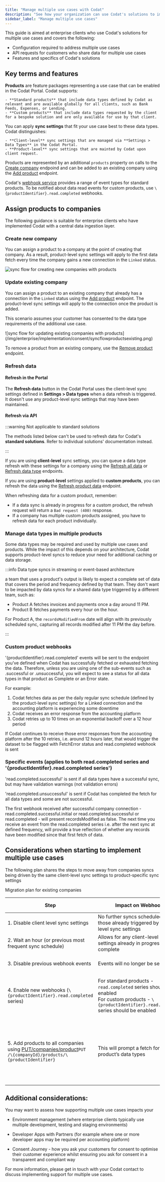 ```yaml
---
title: "Manage multiple use cases with Codat"
description: "See how your organization can use Codat's solutions to implement multiple use cases"
sidebar_label: "Manage multiple use cases"
---
```


This guide is aimed at enterprise clients who use Codat's solutions for multiple use cases and covers the following:

- Configuration required to address multiple use cases
- API requests for customers who share data for multiple use cases
- Features and specifics of Codat's solutions

## Key terms and features

**Products** are feature packages representing a use case that can be enabled in the Codat Portal. Codat supports:

    - **Standard products** that include data types defined by Codat as relevant and are available globally for all clients, such as Bank Feeds, Expenses, or Lending.
    - **Custom products** that include data types requested by the client for a bespoke solution and are only available for use by that client. 

You can apply **sync settings** that fit your use case best to these data types. Codat distinguishes:

    - **Client-level** sync settings that are managed via **Settings > Data Types** in the Codat Portal.
    - **Product-level** sync settings that are mainted by Codat upon client request.

Products are represented by an additional `products` property on calls to the [Create company](/platform-api#/operations/create-company) endpoind and can be added to an existing company using the [Add product](/platform-api#/operations/add-product) endpoint. 

Codat's [webhook service](/using-the-api/webhooks/overview) provides a range of event types for standard products. To be notified about data read events for custom products, use `\{productIdentifier}.read.completed` webhooks.

## Assign products to companies

The following guidance is suitable for enterprise clients who have implemented Codat with a central data ingestion layer.

### Create new company

You can assign a product to a company at the point of creating that company. As a result, product-level sync settings will apply to the first data fetch every time the company gains a new connection in the `Linked` status. 

![sync flow for creating new companies with products](/img/enterprise/implementation/consent/syncflowproductsnew.png)

### Update existing company

You can assign a product to an existing company that already has a connection in the `Linked` status using the [Add product](/platform-api#/operations/add-product) endpoint. The product-level sync settings will apply to the connection once the product is added. 

This scenario assumes your customer has consented to the data type requirements of the additional use case. 

![sync flow for updating existing companies with products] (/img/enterprise/implementation/consent/syncflowproductsexisting.png)

To remove a product from an existing company, use the [Remove product](/platform-api#/operations/remove-product) endpoint.

### Refresh data 

#### Refresh in the Portal

The **Refresh data** button in the Codat Portal uses the client-level sync settings defined in **Settings > Data types** when a data refresh is triggered. It doesn't use any product-level sync settings that may have been maintained. 

#### Refresh via API

:::warning Not applicable to standard solutions

The methods listed below can't be used to refresh data for Codat's **standard solutions**. Refer to individual solutions' documentation instead.

:::

If you are using **client-level** sync settings, you can queue a data type refresh with these settings for a company using the [Refresh all data](/platform-api#/operations/refresh-company-data) or [Refresh data type](/platform-api#/operations/refresh-data-type) endpoints.

If you are using **product-level** settings applied to **custom products**, you can refresh the data using the [Refresh product data](/platform-api#/operations/refresh-product-data) endpoint. 

When refreshing data for a custom product, remember:

- If a data sync is already in progress for a custom product, the refresh request will return a `Bad request (400)` response.
- If a company has multiple custom products assigned, you have to refresh data for each product individually. 

### Manage data types in multiple products

Some data types may be required and used by multiple use cases and products.  While the impact of this depends on your architecture, Codat supports product-level syncs to reduce your need for additional caching or data storage.

:::info Data type syncs in streaming or event-based architecture

 a team that uses a product's output is likely to expect a complete set of data that covers the period and frequency defined by that team. They don't want to be impacted by data syncs for a shared data type triggered by a different team, such as: 

- Product A fetches invoices and payments once a day around 11 PM.
- Product B fetches payments every hour on the hour.

For Product A, the `recordsModifiedFrom` date will align with its previously scheduled sync, capturing all records modified after 11 PM the day before.

:::
 

### Custom product webhooks
'\{productIdentifier}.read.completed' events will be sent to the endpoint you’ve defined when Codat has successfully fetched or exhausted fetching the data.  Therefore, unless you are using one of the sub-events such as .successful or .unsuccessful, you will expect to see a status for all data types in that product as Complete or an Error state.  


For example:
1. Codat fetches data as per the daily regular sync schedule (defined by the product-level sync settings) for a Linked connection and the accounting platform is experiencing some downtime
2. Codat receives an error response from the accounting platform
3. Codat retries up to 10 times on an exponential backoff over a 12 hour period 

If Codat continues to receive those error responses from the accounting platform after the 10 retries, i.e. around 12 hours later, that would trigger the dataset to be flagged with FetchError status and read.completed webhook is sent

### Specific events (applies to both read.completed series and '\{productIdentifer}.read.completed series')
'read.completed.successful' is sent if all data types have a successful sync, but may have validation warnings (not validation errors)

'read.completed.unsuccessful' is sent if Codat has completed the fetch for all data types and some are not successful.

The first webhook received after successful company connection - read.completed.successful.initial or read.completed.successful or read.completed - will present recordsModified as false. The next time you receive an event from the read.completed series i.e. after the next sync at defined frequency, will provide a true reflection of whether any records have been modified since that first fetch of data.

## Considerations when starting to implement multiple use cases
The following plan shares the steps to move away from companies syncs being driven by the same client-level sync settings to product-specific sync settings

 


Migration plan for existing companies

| Step | Impact on Webhooks                                                | Impact on Sync                                                                 | Rollback Actions                                                                                                                   |
|------|-------------------------------------------------------------------|--------------------------------------------------------------------------------|-------------------------------------------------------------------------------------------------------------------------------------|
| 1. Disable client level sync settings | No further syncs scheduled, except those already triggered by client-level sync settings | 1. Enable client level sync settings                                           |
| 2. Wait an hour (or previous most frequent sync schedule) | Allows for any client-level sync settings already in progress to complete      | 1. Enable client level sync settings                                           |
| 3. Disable previous webhook events        | Events will no longer be sent                                                 | 1. Subscribe to previously disabled webhook events<br/>2. Enable client level sync settings                                         |
| 4. Enable new webhooks (`\{productIdentifier}.read.completed` series) | For standard products - `read.completed` series should be enabled<br/>For custom products - `\{productIdentifier}.read.completed` series should be enabled | 1. Unsubscribe from `read.completed` series or `\{productIdentifier}.read.completed` event series<br/>2. Subscribe to previously disabled webhook events<br/>3. Enable client level sync settings |
| 5. Add products to all companies using [PUT/companies/product](/platform-api#/operations/add-product)`PUT /\{companyId}/products/\{productIdentifier}` | This will prompt a fetch for the product’s data types                          | 1. `DELETE /\{companyId}/products/\{productIdentifier}`<br/>https://docs.codat.io/platform-api#/operations/remove-product<br/>2. Unsubscribe from `read.completed` series or `\{productIdentifier}.read.completed` event series<br/>3. Subscribe to previously disabled webhook events<br/>4. Enable client level sync settings |


## Additional considerations:
You may want to assess how supporting multiple use cases impacts your

- Environment management (where enterprise clients typically use multiple development, testing and staging environments)

- Developer Apps with Partners (for example where one or more developer apps may be required per accounting platform)

- Consent Journey - how you ask your customers for consent to optimise their customer experience whilst ensuring you ask for consent in a transparent and compliant way


For more information, please get in touch with your Codat contact to discuss implementing support for multiple use cases.

 
